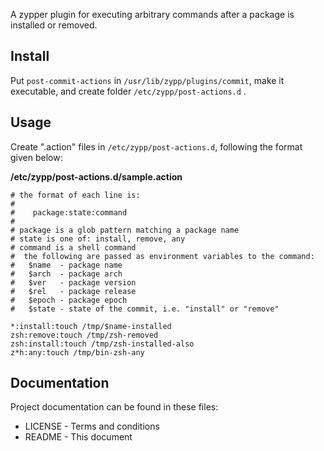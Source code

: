 A zypper plugin for executing arbitrary commands after a package is installed or removed.

## Install

Put `post-commit-actions` in `/usr/lib/zypp/plugins/commit`,
make it executable,
and create folder `/etc/zypp/post-actions.d` .

## Usage

Create ".action" files in `/etc/zypp/post-actions.d`, following
the format given below:

**/etc/zypp/post-actions.d/sample.action**

    # the format of each line is:
    #
    #    package:state:command
    #
    # package is a glob pattern matching a package name
    # state is one of: install, remove, any
    # command is a shell command
    #  the following are passed as environment variables to the command:
    #   $name  - package name
    #   $arch  - package arch
    #   $ver   - package version
    #   $rel   - package release
    #   $epoch - package epoch
    #   $state - state of the commit, i.e. "install" or "remove"
    
    *:install:touch /tmp/$name-installed
    zsh:remove:touch /tmp/zsh-removed
    zsh:install:touch /tmp/zsh-installed-also
    z*h:any:touch /tmp/bin-zsh-any

## Documentation

Project documentation can be found in these files:

* LICENSE - Terms and conditions
* README  - This document

